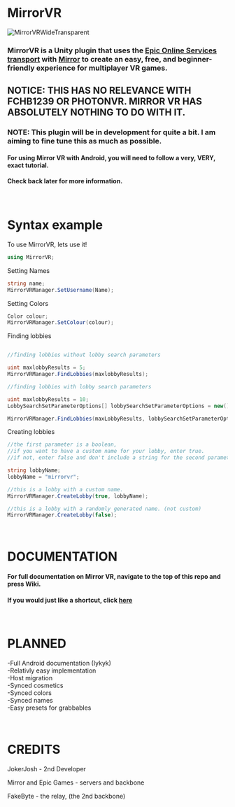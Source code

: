 # MirrorVR
![MirrorVRWideTransparent](https://github.com/rxxyn/MirrorVR/assets/113850083/4ab6122f-45bb-4550-ac9c-d39bc4b7bc71)


### MirrorVR is a Unity plugin that uses the [Epic Online Services transport](https://github.com/FakeByte/EpicOnlineTransport) with [Mirror](https://mirror-networking.gitbook.io/docs/) to create an easy, free, and beginner-friendly experience for multiplayer VR games.

## NOTICE: THIS HAS NO RELEVANCE WITH FCHB1239 OR PHOTONVR. MIRROR VR HAS ABSOLUTELY NOTHING TO DO WITH IT.

### NOTE: This plugin will be in development for quite a bit. I am aiming to fine tune this as much as possible.
#### For using Mirror VR with Android, you will need to follow a very, VERY, exact tutorial.
#### Check back later for more information.

&nbsp;

# Syntax example

To use MirrorVR, lets use it!
```cs
using MirrorVR;
```
Setting Names
```cs
string name;
MirrorVRManager.SetUsername(Name);
```
Setting Colors
```cs
Color colour;
MirrorVRManager.SetColour(colour);
```
Finding lobbies
```cs

//finding lobbies without lobby search parameters

uint maxlobbyResults = 5;
MirrorVRManager.FindLobbies(maxlobbyResults);

//finding lobbies with lobby search parameters

uint maxlobbyResults = 10;
LobbySearchSetParameterOptions[] lobbySearchSetParameterOptions = new();

MirrorVRManager.FindLobbies(maxLobbyResults, lobbySearchSetParameterOptions);
```

Creating lobbies
```cs
//the first parameter is a boolean,
//if you want to have a custom name for your lobby, enter true.
//if not, enter false and don't include a string for the second parameter.

string lobbyName;
lobbyName = "mirrorvr";

//this is a lobby with a custom name.
MirrorVRManager.CreateLobby(true, lobbyName);

//this is a lobby with a randomly generated name. (not custom)
MirrorVRManager.CreateLobby(false);
```
&nbsp;

# DOCUMENTATION

#### For full documentation on Mirror VR, navigate to the top of this repo and press Wiki.
#### If you would just like a shortcut, click [here](https://github.com/rxxyn/MirrorVR/wiki)

&nbsp;

# PLANNED

-Full Android documentation (Iykyk)<br />
-Relativly easy implementation  <br />
-Host migration <br />
-Synced cosmetics<br />
-Synced colors<br />
-Synced names<br />
-Easy presets for grabbables<br />


&nbsp;
# CREDITS

JokerJosh - 2nd Developer <br />

Mirror and Epic Games - servers and backbone <br />

FakeByte - the relay, (the 2nd backbone) <br />
